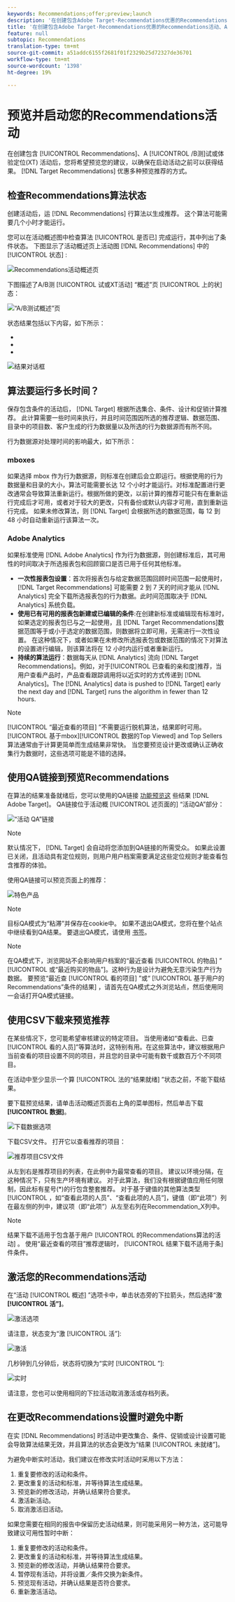 ```yaml
---
keywords: Recommendations;offer;preview;launch
description: '在创建包含Adobe Target·Recommendations优惠的Recommendations活动、A/B测试或体验定位(XT)后，您需要对其进行预览，以确保在启动该活动之前可以获得结果。 目标Recommendations优惠了多种预览建议的方法。 '
title: '在创建包含Adobe Target·Recommendations优惠的Recommendations活动、A/B测试或体验定位(XT)后，您需要对其进行预览，以确保在启动该活动之前可以获得结果。 目标Recommendations优惠了多种预览建议的方法。 '
feature: null
subtopic: Recommendations
translation-type: tm+mt
source-git-commit: a51addc6155f2681f01f2329b25d72327de36701
workflow-type: tm+mt
source-wordcount: '1398'
ht-degree: 19%

---
```



# 预览并启动您的Recommendations活动

在创建包含 [!UICONTROL Recommendations]、A [!UICONTROL /B测]试或体验定位(XT) [](/help/c-recommendations/recommendations-as-an-offer.md)活动后，您将希望预览您的建议，以确保在启动活动之前可以获得结果。 [!DNL Target Recommendations] 优惠多种预览推荐的方式。

## 检查Recommendations算法状态

创建活动后，运 [!DNL Recommendations] 行算法以生成推荐。 这个算法可能需要几个小时才能运行。

您可以在活动概述图中检查算法 [!UICONTROL 是否已] 完成运行，其中列出了条件状态。 下图显示了活动概述页上活动图 [!DNL Recommendations] 中的 [!UICONTROL 状态] :

![Recommendations活动概述页](/help/c-recommendations/t-create-recs-activity/assets/recs-overview.png)

下图描述了A/B测 [!UICONTROL 试或XT活动] “概述”页 [!UICONTROL 上的状] 态：

![“A/B测试概述”页](/help/c-recommendations/t-create-recs-activity/assets/ab-overview.png)

状态结果包括以下内容，如下所示：

* [!UICONTROL 结果就绪]:指示算法已返回结果
* [!UICONTROL 结果未就绪]:指示算法尚未完成运行。
* [!UICONTROL 源失败]:指示无法检索自定义条件源文件。

![结果对话框](/help/c-recommendations/c-algorithms/assets/criteria_status_multi.png)

## 算法要运行多长时间？

保存包含条件的活动后， [!DNL Target] 根据所选集合、条件、设计和促销计算推荐。 此计算需要一些时间来执行，并且时间范围因所选的推荐逻辑、数据范围、目录中的项目数、客户生成的行为数据量以及所选的行为数据源而有所不同。

行为数据源对处理时间的影响最大，如下所示：

### mboxes

如果选择 mbox 作为行为数据源，则标准在创建后会立即运行。根据使用的行为数据量和目录的大小，算法可能需要长达 12 个小时才能运行。对标准配置进行更改通常会导致算法重新运行。根据所做的更改，以前计算的推荐可能只有在重新运行完成后才可用，或者对于较大的更改，只有备份或默认内容才可用，直到重新运行完成。 如果未修改算法，则 [!DNL Target] 会根据所选的数据范围，每 12 到 48 小时自动重新运行该算法一次。

### Adobe Analytics

如果标准使用 [!DNL Adobe Analytics] 作为行为数据源，则创建标准后，其可用性的时间取决于所选报表包和回顾窗口是否已用于任何其他标准。

* **一次性报表包设置**：首次将报表包与给定数据范围回顾时间范围一起使用时，[!DNL Target Recommendations] 可能需要 2 到 7 天的时间才能从 [!DNL Analytics] 完全下载所选报表包的行为数据。此时间范围取决于 [!DNL Analytics] 系统负载。
* **使用已有可用的报表包新建或已编辑的条件**:在创建新标准或编辑现有标准时，如果选定的报表包已与之一起使用，且 [!DNL Target Recommendations]数据范围等于或小于选定的数据范围，则数据将立即可用，无需进行一次性设置。 在这种情况下，或者如果在未修改所选报表包或数据范围的情况下对算法的设置进行编辑，则该算法将在 12 小时内运行或者重新运行。
* **持续的算法运行**：数据每天从 [!DNL Analytics] 流向 [!DNL Target Recommendations]。例如，对于[!UICONTROL 已查看的亲和度]推荐，当用户查看产品时，产品查看跟踪调用将以近实时的方式传递到 [!DNL Analytics]。The [!DNL Analytics] data is pushed to [!DNL Target] early the next day and [!DNL Target] runs the algorithm in fewer than 12 hours.

>[!NOTE]
>
>[!UICONTROL “最近查看的项目] ”不需要运行脱机算法，结果即时可用。 [!UICONTROL 基于mbox][!UICONTROL 数据的Top Viewed] and Top Sellers算法通常由于计算更简单而生成结果非常快。 当您要预览设计更改或确认正确收集行为数据时，这些选项可能是不错的选择。

## 使用QA链接到预览Recommendations

在算法的结果准备就绪后，您可以使用的QA链接 [功能预览这](/help/c-activities/c-activity-qa/activity-qa.md) 些结果 [!DNL Adobe Target]。 QA链接位于活动概 [!UICONTROL 述页面的] “活动QA”部分：

![“活动 QA”链接](/help/c-recommendations/t-create-recs-activity/assets/qa-link.png)

>[!NOTE]
>
>默认情况下， [!DNL Target] 会自动将您添加到QA链接的所需受众。 如果此设置已关闭，且活动具有定位规则，则用户用户档案需要满足这些定位规则才能查看包含推荐的体验。

使用QA链接可以预览页面上的推荐：

![特色产品](/help/c-recommendations/t-create-recs-activity/assets/featured-products.png)

>[!NOTE]
>
>目标QA模式为“粘滞”并保存在cookie中。 如果不退出QA模式，您将在整个站点中继续看到QA结果。 要退出QA模式，请使用 [书签](/help/c-activities/c-activity-qa/activity-qa-bookmark.md)。

>[!NOTE]
>
>在QA模式下，浏览网站不会影响用户档案的“最近查看 [!UICONTROL 的物品] ” [!UICONTROL 或“最近购买的物品”]。这种行为是设计为避免无意污染生产行为数据。 要预览“最近查 [!UICONTROL 看的项目] ”或“ [!UICONTROL 基于用户的Recommendations”条件的结果] ，请首先在QA模式之外浏览站点，然后使用同一会话打开QA模式链接。

## 使用CSV下载来预览推荐

在某些情况下，您可能希望审核建议的特定项目。 当使用诸如“查看此、已查 [!UICONTROL 看的人员]”等算法时，这特别有用。在这些算法中，建议根据用户当前查看的项目设置不同的项目，并且您的目录中可能有数千或数百万个不同项目。

在活动中至少显示一个算 [!UICONTROL 法的“结果就绪] ”状态之前，不能下载结果。

要下载预览结果，请单击活动概述页面右上角的菜单图标，然后单击下载 **[!UICONTROL 数据]**。

![下载数据选项](/help/c-recommendations/t-create-recs-activity/assets/download-data.png)

下载CSV文件。 打开它以查看推荐的项目：

![推荐项目CSV文件](/help/c-recommendations/t-create-recs-activity/assets/recommended-items.png)

从左到右是推荐项目的列表，在此例中为最常查看的项目。 建议以环境分隔，在这种情况下，只有生产环境有建议。 对于此算法，我们没有根据键值应用任何限制，因此标有星号(*)的行包含整套推荐。 对于基于键值的其他算法类型 [!UICONTROL ，如“查看此项的人员”、“查看此项的人员”]，键值（即“此项”）列在最左侧的列中，建议项（即“此项”）从左至右列在Recommendation_X列中。

>[!NOTE]
>
>结果下载不适用于包含基于用户 [!UICONTROL 的Recommendations算法的活动] 。 使用“最近查看的项目”推荐逻辑时， [!UICONTROL 结果下载不适用于条] 件条件。

## 激活您的Recommendations活动

在“活动 [!UICONTROL 概述] ”选项卡中，单击状态旁的下拉箭头，然后选择“激 **[!UICONTROL 活”]**。

![激活选项](/help/c-recommendations/t-create-recs-activity/assets/activate.png)

请注意，状态变为“激 [!UICONTROL 活”]:

![激活](/help/c-recommendations/t-create-recs-activity/assets/activating.png)

几秒钟到几分钟后，状态将切换为“实时 [!UICONTROL ”]:

![实时](/help/c-recommendations/t-create-recs-activity/assets/live.png)

请注意，您也可以使用相同的下拉活动取消激活或存档列表。

## 在更改Recommendations设置时避免中断

在实 [!DNL Recommendations] 时活动中更改集合、条件、促销或设计设置可能会导致算法结果无效，并且算法的状态会更改为“结果 [!UICONTROL 未就绪”]。

为避免中断实时活动，我们建议在修改实时活动时采用以下方法：

1. 重复要修改的活动和条件。
1. 更改重复的活动和标准，并等待算法生成结果。
1. 预览新的修改活动，并确认结果符合要求。
1. 激活新活动。
1. 取消激活旧活动。

如果您需要在相同的报告中保留历史活动结果，则可能采用另一种方法，这可能导致建议可用性暂时中断：

1. 重复要修改的活动和条件。
1. 更改重复的活动和标准，并等待算法生成结果。
1. 预览新的修改活动，并确认结果符合要求。
1. 暂停现有活动，并将设置／条件交换为新条件。
1. 预览现有活动，并确认结果是否符合要求。
1. 重新激活活动。
